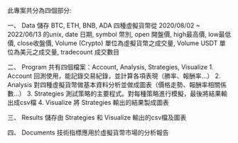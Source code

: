 此專案共分為四個部分:

一、	Data
	儲存 BTC, ETH, BNB, ADA 四種虛擬貨幣從 2020/08/02 ~ 2022/06/13 的unix, date 日期, symbol 幣別, open 開盤價, high最高價, low最低價, close收盤價, Volume (Crypto) 單位為虛擬貨幣之成交量, Volume USDT 單位為美元之成交量, tradecount 成交數目

二、	Program
	共有四個檔案：Account, Analysis, Strategies, Visualize
	1.	Account
		回測使用，能記錄交易紀錄，並計算各項表現（勝率、報酬率...）
	2.	Analysis
		對四種虛擬貨幣做基本資料分析並做成圖表（價格走勢、報酬率相關係數...）
	3.	Strategies
		測試策略的主要程式。對每種策略進行模擬，最後將結果輸出成csv檔
	4.	Visualize
		將 Strategies 輸出的結果製成圖表

三、	Results
	儲存由 Strategies 和 Visualize 輸出的csv檔及圖表

四、	Documents
	技術指標應用於虛擬貨幣市場的分析報告